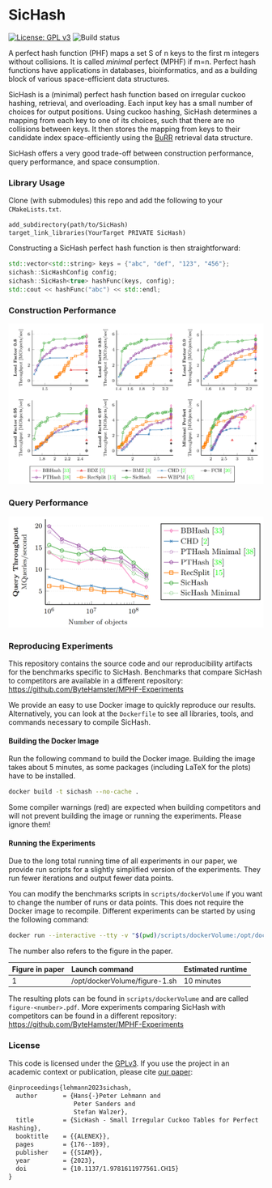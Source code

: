 # SicHash

[![License: GPL v3](https://img.shields.io/badge/License-GPLv3-blue.svg)](https://www.gnu.org/licenses/gpl-3.0)
![Build status](https://github.com/ByteHamster/SicHash/actions/workflows/build.yml/badge.svg)

A perfect hash function (PHF) maps a set S of n keys to the first m integers without collisions.
It is called _minimal_ perfect (MPHF) if m=n.
Perfect hash functions have applications in databases, bioinformatics, and as a building block of various space-efficient data structures.

SicHash is a (minimal) perfect hash function based on irregular cuckoo hashing, retrieval, and overloading.
Each input key has a small number of choices for output positions.
Using cuckoo hashing, SicHash determines a mapping from each key to one of its choices,
such that there are no collisions between keys.
It then stores the mapping from keys to their candidate index space-efficiently using
the [BuRR](https://github.com/lorenzhs/BuRR) retrieval data structure.

SicHash offers a very good trade-off between construction performance, query performance, and space consumption.

### Library Usage

Clone (with submodules) this repo and add the following to your `CMakeLists.txt`.

```
add_subdirectory(path/to/SicHash)
target_link_libraries(YourTarget PRIVATE SicHash)
```

Constructing a SicHash perfect hash function is then straightforward:

```cpp
std::vector<std::string> keys = {"abc", "def", "123", "456"};
sichash::SicHashConfig config;
sichash::SicHash<true> hashFunc(keys, config);
std::cout << hashFunc("abc") << std::endl;
```

### Construction Performance

[![Plots preview](https://raw.githubusercontent.com/ByteHamster/SicHash/main/plots-construction.png)](https://arxiv.org/pdf/2210.01560)

### Query Performance

[![Plots preview](https://raw.githubusercontent.com/ByteHamster/SicHash/main/plots-query.png)](https://arxiv.org/pdf/2210.01560)

### Reproducing Experiments

This repository contains the source code and our reproducibility artifacts for the benchmarks specific to SicHash.
Benchmarks that compare SicHash to competitors are available in a different repository: https://github.com/ByteHamster/MPHF-Experiments

We provide an easy to use Docker image to quickly reproduce our results.
Alternatively, you can look at the `Dockerfile` to see all libraries, tools, and commands necessary to compile SicHash.

#### Building the Docker Image

Run the following command to build the Docker image.
Building the image takes about 5 minutes, as some packages (including LaTeX for the plots) have to be installed.

```bash
docker build -t sichash --no-cache .
```

Some compiler warnings (red) are expected when building competitors and will not prevent building the image or running the experiments.
Please ignore them!

#### Running the Experiments
Due to the long total running time of all experiments in our paper, we provide run scripts for a slightly simplified version of the experiments.
They run fewer iterations and output fewer data points.

You can modify the benchmarks scripts in `scripts/dockerVolume` if you want to change the number of runs or data points.
This does not require the Docker image to recompile.
Different experiments can be started by using the following command:

```bash
docker run --interactive --tty -v "$(pwd)/scripts/dockerVolume:/opt/dockerVolume" sichash /opt/dockerVolume/figure-1.sh
```

The number also refers to the figure in the paper.

| Figure in paper | Launch command                | Estimated runtime  |
| :-------------- | :---------------------------- | :----------------- |
| 1               | /opt/dockerVolume/figure-1.sh | 10 minutes         |

The resulting plots can be found in `scripts/dockerVolume` and are called `figure-<number>.pdf`.
More experiments comparing SicHash with competitors can be found in a different repository: https://github.com/ByteHamster/MPHF-Experiments

### License

This code is licensed under the [GPLv3](/LICENSE).
If you use the project in an academic context or publication, please cite [our paper](https://doi.org/10.1137/1.9781611977561.ch15):

```
@inproceedings{lehmann2023sichash,
  author       = {Hans{-}Peter Lehmann and
                  Peter Sanders and
                  Stefan Walzer},
  title        = {SicHash - Small Irregular Cuckoo Tables for Perfect Hashing},
  booktitle    = {{ALENEX}},
  pages        = {176--189},
  publisher    = {{SIAM}},
  year         = {2023},
  doi          = {10.1137/1.9781611977561.CH15}
}
```
